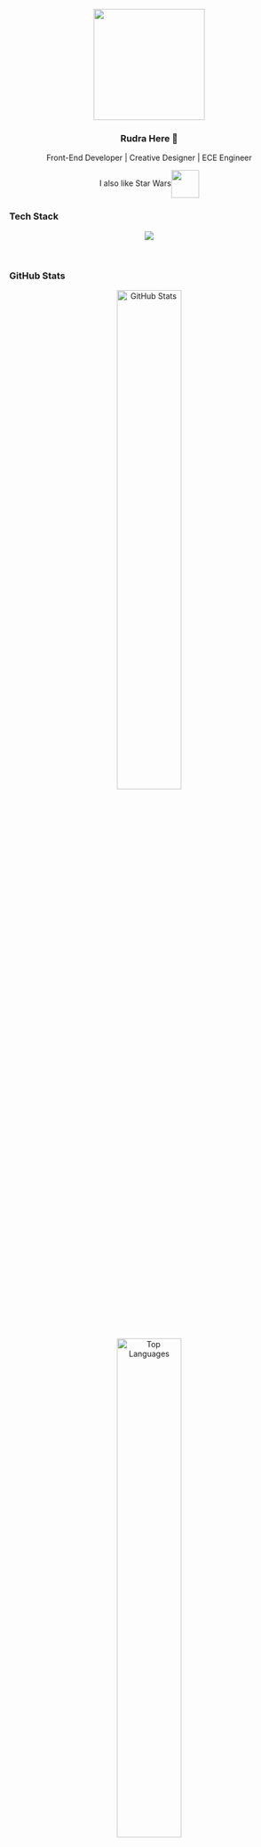 <p align="center">
  <img src="https://github.com/thompsonemerson/thompsonemerson/raw/master/cover-thompson.png" height="200"/>
</p>
<h3 align="center">Rudra Here 👋</h3>
<p align="center">Front-End Developer | Creative Designer | ECE Engineer </p>
<p align="center">I also like Star Wars<img align="center" src="https://media.giphy.com/media/26FL0ydLDEcARWY0g/giphy.gif" width="50"/> </p> 

<!---TECH STACK--->
<h3>Tech Stack</h3>
<p align="center">
  <a href="https://skillicons.dev">
    <img src="https://skillicons.dev/icons?i=cpp,python,js,c,java,bootstrap,html,css,linux,gcp,firebase,git,mysql,figma,matlab" />
  </a>
</p>

<p>&nbsp;&nbsp;</p>

<!---GITHUB STATS--->
<h3>GitHub Stats</h3>
<p align="center">
  <img src="https://github-readme-stats.vercel.app/api?username=your-github-username&show_icons=true&theme=github_dark&hide_border=true" alt="GitHub Stats" width="48%"/>
  <!---<img src="https://github-readme-streak-stats.herokuapp.com?user=your-github-username&theme=github-dark&hide_border=true" alt="GitHub Streak" width="48%"/> --->
</p>

<p align="center">
  <img src="https://github-readme-stats.vercel.app/api/top-langs/?username=your-github-username&layout=compact&theme=github_dark&hide_border=true" alt="Top Languages" width="48%"/>
</p>



### 💬 **Connect With Me**
<p align="center">
  <a href="https://www.linkedin.com/in/yourprofile" target="_blank">
    <img src="https://img.shields.io/badge/LinkedIn-%230077B5.svg?style=for-the-badge&logo=linkedin&logoColor=white" alt="LinkedIn">
  </a>
  <a href="mailto:your-email@example.com" target="_blank">
    <img src="https://img.shields.io/badge/Email-D14836?style=for-the-badge&logo=gmail&logoColor=white" alt="Email">
  </a>
  <a href="https://your-portfolio.com" target="_blank">
    <img src="https://img.shields.io/badge/Portfolio-%2312100E.svg?style=for-the-badge&logo=firefox&logoColor=white" alt="Portfolio">
  </a>
</p>

---
### 🧠 Random Dev Quote
![Quote](https://quotes-github-readme.vercel.app/api?type=horizontal&theme=dark)
